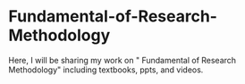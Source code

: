 # Fundamental-of-Research-Methodology
Here, I will be sharing my work on " Fundamental of Research Methodology" including textbooks, ppts, and videos. 
